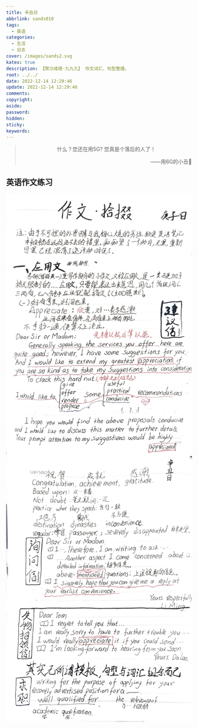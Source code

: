 ```yaml
---
title: 辛丑日
abbrlink: sands010
tags:
  - 英语
categories:
  - 生活
  - 日志
cover: /images/sands2.svg
katex: true
description: 【聚沙成塔·九九九】 作文词汇、句型整理。
root: ../../
date: 2022-12-14 12:29:46
update: 2022-12-14 12:29:46
comments:
copyright:
aside:
password:
hidden:
sticky:
keywords:
---
```


> <center>什么？您还在用5G? 您真是个落后的人了！</center>
> <p align="right">——用6G的小丑🤡</p>
## 英语作文练习
![](../../../images/20221012/IMG_20221214_122907.jpg)
![](../../../images/20221012/IMG_20221214_122825.jpg)